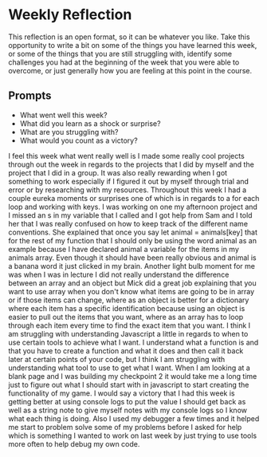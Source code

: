 # Weekly Reflection
This reflection is an open format, so it can be whatever you like. Take this opportunity to write a bit on some of the things you have learned this week, or some of the things that you are still struggling with, identify some challenges you had at the beginning of the week that you were able to overcome, or just generally how you are feeling at this point in the course.

## Prompts
- What went well this week?
- What did you learn as a shock or surprise?
- What are you struggling with?
- What would you count as a victory?


 I feel this week what went really well is I made some really cool projects through out the week in regards to the projects that I did by myself and the project that I did in a group. It was also really rewarding when I got something to work especially if I figured it out by myself through trial and error or by researching with my resources. Throughout this week I had a couple eureka moments or surprises one of which is in regards to a for each loop and working with keys. I was working on one my afternoon project and I missed an s in my variable that I called and I got help from Sam and I told her that I was really confused on how to keep track of the different name conventions. She explained that once you say let animal = animals[key] that for the rest of my function that I should only be using the word animal as an example because I have declared animal a variable for the items in my animals array. Even though it should have been really obvious and animal is a banana word it just clicked in my brain. Another light bulb moment for me was when I was in lecture I did not really understand the difference between an array and an object but Mick did a great job explaining that you want to use array when you don't know what items are going to be in array or if those items can change, where as an object is better for a dictionary where each item has a specific identification because using an object is easier to pull out the items that you want, where as an array has to loop through each item every time to find the exact item that you want. I think I am struggling with understanding Javascript a little in regards to when to use certain tools to achieve what I want. I understand what a function is and that you have to create a function and what it does and then call it back later at certain points of your code, but I think I am struggling with understanding what tool to use to get what I want. When I am looking at a blank page and I was building my checkpoint 2 it would take me a long time just to figure out what I should start with in javascript to start creating the functionality of my game. I would say a victory that I had this week is getting better at using console logs to put the value I should get back as well as a string note to give myself notes with my console logs so I know what each thing is doing. Also I used my debugger a few times and it helped me start to problem solve some of my problems before I asked for help which is something I wanted to work on last week by just trying to use tools more often to help debug my own code.